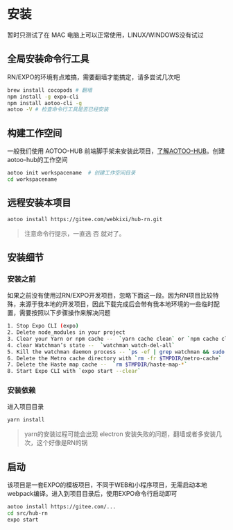# 安装  

暂时只测试了在 MAC 电脑上可以正常使用，LINUX/WINDOWS没有试过

## 全局安装命令行工具

RN/EXPO的环境有点难搞，需要翻墙才能搞定，请多尝试几次吧

```bash
brew install cocopods # 翻墙
npm install -g expo-cli
npm install aotoo-cli -g
aotoo -V # 检查命令行工具是否已经安装
```

## 构建工作空间  

一般我们使用 AOTOO-HUB 前端脚手架来安装此项目，[了解AOTOO-HUB](http://www.agzgz.com)。创建aotoo-hub的工作空间  

```bash
aotoo init workspacename  # 创建工作空间目录
cd workspacename
```

## 远程安装本项目  

```bash
aotoo install https://gitee.com/webkixi/hub-rn.git
```

> 注意命令行提示，一直选 否 就对了。  

## 安装细节  

### 安装之前  

如果之前没有使用过RN/EXPO开发项目，忽略下面这一段。因为RN项目比较特殊，来源于我本地的开发项目，因此下载完成后会带有我本地环境的一些临时配置，需要按照以下步骤操作来解决问题

```bash
1. Stop Expo CLI (expo)
2. Delete node_modules in your project
3. Clear your Yarn or npm cache --  `yarn cache clean` or `npm cache clean --force`
4. clear Watchman’s state --  `watchman watch-del-all`
5. Kill the watchman daemon process -- `ps -ef | grep watchman && sudo kill -9 PID`，PID为进程ID
6. Delete the Metro cache directory with `rm -fr $TMPDIR/metro-cache`
7. Delete the Haste map cache --  `rm $TMPDIR/haste-map-*`  
8. Start Expo CLI with `expo start --clear`
```

### 安装依赖  

进入项目目录

```bash
yarn install 
```

> yarn的安装过程可能会出现 electron 安装失败的问题，翻墙或者多安装几次，这个好像是RN的锅

## 启动  

该项目是一套EXPO的模板项目，不同于WEB和小程序项目，无需启动本地webpack编译。进入到项目目录后，使用EXPO命令行启动即可  

```bash
aotoo install https://gitee.com/...
cd src/hub-rn
expo start
```
